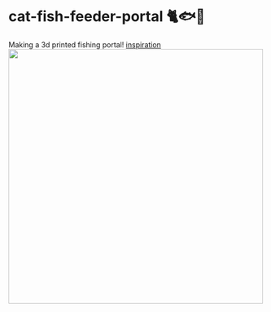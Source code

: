 # cat-fish-feeder-portal 🐈🐟🫧
Making a 3d printed fishing portal! [inspiration](https://fishportals.com/collections/fish-portals)
<img src="https://github.com/se1yu/cat-fish-feeder-portal/assets/121521414/0a58e22a-5a89-4f6b-a03f-e75f96705284" width="500">


